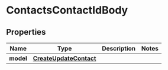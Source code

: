 # ContactsContactIdBody

## Properties
Name | Type | Description | Notes
------------ | ------------- | ------------- | -------------
**model** | [**CreateUpdateContact**](CreateUpdateContact.md) |  | 
